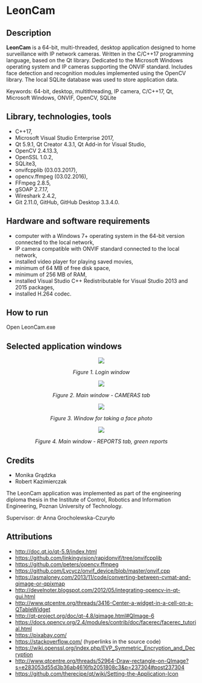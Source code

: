 LeonCam
=======
Description
-----------
**LeonCam** is a 64-bit, multi-threaded, desktop application designed to home surveillance with IP network cameras. Written in the C/C++17 programming language, based on the Qt library. Dedicated to the Microsoft Windows operating system and IP cameras supporting the ONVIF standard. Includes face detection and recognition modules implemented using the OpenCV library. The local SQLite database was used to store application data.

Keywords: 64-bit, desktop, multithreading, IP camera, C/C++17, Qt, Microsoft Windows, ONVIF, OpenCV, SQLite

Library, technologies, tools
----------------------------
- C++17,
- Microsoft Visual Studio Enterprise 2017,
- Qt 5.9.1, Qt Creator 4.3.1, Qt Add-in for Visual Studio,
- OpenCV 2.4.13.3,
- OpenSSL 1.0.2,
- SQLite3,
- onvifcpplib (03.03.2017),
- opencv.ffmpeg (03.02.2016),
- FFmpeg 2.8.5,
- gSOAP 2.7.17,
- Wireshark 2.4.2,
- Git 2.11.0, GitHub, GitHub Desktop 3.3.4.0.

Hardware and software requirements
----------------------------------
- computer with a Windows 7+ operating system in the 64-bit version connected to the local network,
- IP camera compatible with ONVIF standard connected to the local network,
- installed video player for playing saved movies,
- minimum of 64 MB of free disk space,
- minimum of 256 MB of RAM,
- installed Visual Studio C++ Redistributable for Visual Studio 2013 and 2015 packages,
- installed H.264 codec.

How to run
----------
Open LeonCam.exe

Selected application windows
----------------------------
<p align="center"><img src="https://github.com/kazimierczak-robert/LeonCam/blob/master/Screenshots/Logowanie.png"></p>
<p align="center"><em>Figure 1. Login window</em></p>

<p align="center"><img src="https://github.com/kazimierczak-robert/LeonCam/blob/master/Screenshots/Zakladka_CAMERAS.png"></p>
<p align="center"><em>Figure 2. Main window - CAMERAS tab</em></p>  

<p align="center"><img src="https://github.com/kazimierczak-robert/LeonCam/blob/master/Screenshots/Wykonywanie_zdjecia.png"></p>
<p align="center"><em>Figure 3. Window for taking a face photo</em></p>

<p align="center"><img src="https://github.com/kazimierczak-robert/LeonCam/blob/master/Screenshots/Zakladka_REPORTS_Green.png">
</p>
<p align="center"><em>Figure 4. Main window - REPORTS tab, green reports</em></p>

Credits
-------
* Monika Grądzka
* Robert Kazimierczak

The LeonCam application was implemented as part of the engineering diploma thesis in the Institute of Control, Robotics and Information Engineering, Poznan University of Technology.

Supervisor: dr Anna Grocholewska-Czuryło

Attributions
------------
- http://doc.qt.io/qt-5.9/index.html
- https://github.com/linkingvision/rapidonvif/tree/onvifcpplib
- https://github.com/peters/opencv.ffmpeg
- https://github.com/Lycycz/onvif_device/blob/master/onvif.cpp
- https://asmaloney.com/2013/11/code/converting-between-cvmat-and-qimage-or-qpixmap
- http://develnoter.blogspot.com/2012/05/integrating-opencv-in-qt-gui.html
- http://www.qtcentre.org/threads/3416-Center-a-widget-in-a-cell-on-a-QTableWidget
- http://qt-project.org/doc/qt-4.8/qimage.html#QImage-6
- https://docs.opencv.org/2.4/modules/contrib/doc/facerec/facerec_tutorial.html
- https://pixabay.com/
- https://stackoverflow.com/ (hyperlinks in the source code)
- https://wiki.openssl.org/index.php/EVP_Symmetric_Encryption_and_Decryption
- http://www.qtcentre.org/threads/52964-Draw-rectangle-on-QImage?s=e283053d55d3b36ab4616fb2051808c3&p=237304#post237304
- https://github.com/therecipe/qt/wiki/Setting-the-Application-Icon